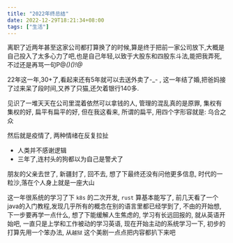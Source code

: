 ```yaml
---
title: "2022年终总结"
date: 2022-12-29T18:21:34+08:00
tags: ["生活"]
---
```


离职了近两年甚至这家公司都打算换了的时候,算是终于把前一家公司放下,大概是自己投入了太多心力了吧,也是自己年轻,以致于大股东和四股东斗法,能把我弄死,不过还是再骂一句P@*()$%_)!@#*$()!@*

22年这一年,30+了,看起来还有5年就可以去送外卖了-_-  , 这一年结了婚,把爸妈接了过来呆了段时间,又养了只猫,还欠着银行140多. 

见识了一堆天天在公司里混着依然可以拿钱的人, 管理的混乱真的是原罪, 集权有集权的好, 扁平有扁平的好, 但在我这看来, 所谓的扁平, 用四个字形容就是: 乌合之众 

然后就是疫情了, 两种情绪在反复拉扯

- 人类并不感谢逻辑 
- 三年了,连村头的狗都以为自己是警犬了

朋友的父亲去世了, 新疆封了, 回不去, 想了下最终还没有问他更多信息, 时代的一粒沙,落在个人身上就是一座大山

这一年很系统的学习了下 `k8s` 的二次开发, `rust` 算基本能写了, 前几天看了一个java的入门教程,发现几乎所有的概念在别的语言里都已经学到了, 不由的开始想, 下一步要再学一点什么, 想了下能缓解人生焦虑的, 学习有长远回报的, 就从英语开始吧, 一直只是上学和工作被动的学习英语, 现在开始主动的系统学习一下, 初步的打算先用一个笨办法, 从`越狱` 这个美剧一点点把内容都扒下来吧
